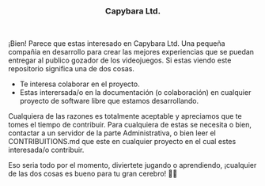 <div align=center>
    <h3>Capybara Ltd.</h3>
</div>

<br>

¡Bien! Parece que estas interesado en Capybara Ltd. Una pequeña compañia en desarrollo para crear las mejores experiencias que se puedan entregar al publico gozador de los videojuegos. Si estas viendo este repositorio significa una de dos cosas.

- Te interesa colaborar en el proyecto.
- Estas interersada/o en la documentación (o colaboración) en cualquier proyecto de software libre que estamos desarrollando.

Cualquiera de las razones es totalmente aceptable y apreciamos que te tomes el tiempo de contribuir. Para cualquiera de estas se necesita o bien, contactar a un servidor de la parte Administrativa, o bien leer el CONTRIBUITIONS.md que este en cualquier proyecto en el cual estes interesada/o contribuir. 

Eso seria todo por el momento, diviertete jugando o aprendiendo, ¡cualquier de las dos cosas es bueno para tu gran cerebro! 💪🧠
